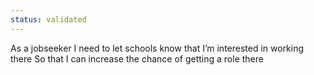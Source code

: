 ```yaml
---
status: validated
---
```


As a jobseeker
I need to let schools know that I’m interested in working there
So that I can increase the chance of getting a role there

